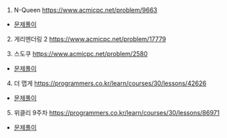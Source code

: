 
1. N-Queen
https://www.acmicpc.net/problem/9663
* [문제풀이](https://github.com/hello2worId/brain_storm/blob/acmicpc/problems/9663/main.cpp)

2. 게리멘더링 2
https://www.acmicpc.net/problem/17779

3. 스도쿠
https://www.acmicpc.net/problem/2580
* [문제풀이](https://github.com/hello2worId/brain_storm/blob/acmicpc/problems/2580/main.cpp)

4. 더 맵게
https://programmers.co.kr/learn/courses/30/lessons/42626
* [문제풀이](https://github.com/hello2worId/brain_storm/blob/programmers/problems/04/main.cpp)

5. 위클리 9주차
https://programmers.co.kr/learn/courses/30/lessons/86971
* [문제풀이](https://github.com/hello2worId/brain_storm/blob/programmers/problems/03/main.cpp)